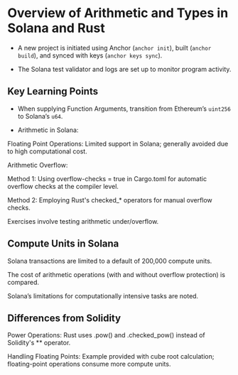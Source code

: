 # Overview of Arithmetic and Types in Solana and Rust

- A new project is initiated using Anchor (`anchor init`), built (`anchor build`), and synced with keys (`anchor keys sync`).

- The Solana test validator and logs are set up to monitor program activity.

## Key Learning Points

- When supplying Function Arguments, transition from Ethereum’s `uint256` to Solana’s `u64`.

- Arithmetic in Solana:

Floating Point Operations: Limited support in Solana; generally avoided due to high computational cost.

Arithmetic Overflow:

Method 1: Using overflow-checks = true in Cargo.toml for automatic overflow checks at the compiler level.

Method 2: Employing Rust's checked_* operators for manual overflow checks.

Exercises involve testing arithmetic under/overflow.

## Compute Units in Solana

Solana transactions are limited to a default of 200,000 compute units.

The cost of arithmetic operations (with and without overflow protection) is compared.

Solana’s limitations for computationally intensive tasks are noted.

## Differences from Solidity

Power Operations: Rust uses .pow() and .checked_pow() instead of Solidity's ** operator.

Handling Floating Points: Example provided with cube root calculation; floating-point operations consume more compute units.